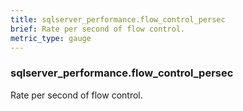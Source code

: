 ```yaml
---
title: sqlserver_performance.flow_control_persec
brief: Rate per second of flow control.
metric_type: gauge
---
```

### sqlserver_performance.flow_control_persec

Rate per second of flow control.